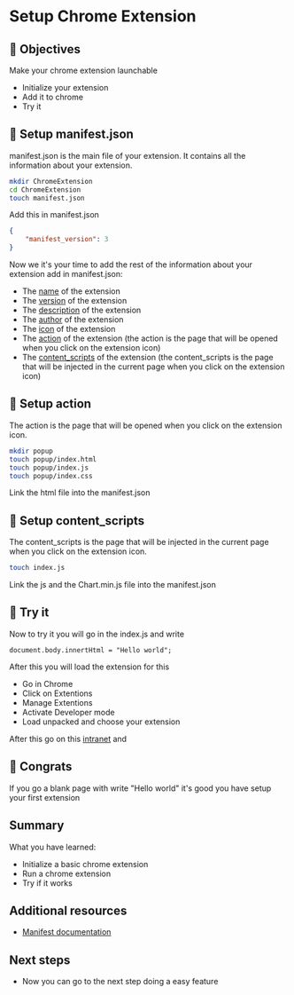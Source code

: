 # Setup Chrome Extension

## 🎯 Objectives

Make your chrome extension launchable

* Initialize your extension
* Add it to chrome
* Try it

## 📝 Setup manifest.json

manifest.json is the main file of your extension. It contains all the information about your extension.

```sh
mkdir ChromeExtension
cd ChromeExtension
touch manifest.json
```

Add this in manifest.json


```json
{
    "manifest_version": 3
}
```


Now we it's your time to add the rest of the information about your extension add in manifest.json:

* The [name](https://developer.mozilla.org/en-US/docs/Mozilla/Add-ons/WebExtensions/manifest.json/name) of the extension
* The [version](https://developer.mozilla.org/en-US/docs/Mozilla/Add-ons/WebExtensions/manifest.json/version) of the extension
* The [description](https://developer.mozilla.org/en-US/docs/Mozilla/Add-ons/WebExtensions/manifest.json/description) of the extension
* The [author](https://developer.mozilla.org/en-US/docs/Mozilla/Add-ons/WebExtensions/manifest.json/author) of the extension
* The [icon](https://developer.mozilla.org/en-US/docs/Mozilla/Add-ons/WebExtensions/manifest.json/icons) of the extension
* The [action](https://developer.mozilla.org/en-US/docs/Mozilla/Add-ons/WebExtensions/manifest.json/action) of the extension (the action is the page that will be opened when you click on the extension icon)
* The [content_scripts](https://developer.mozilla.org/en-US/docs/Mozilla/Add-ons/WebExtensions/manifest.json/content_scripts) of the extension (the content_scripts is the page that will be injected in the current page when you click on the extension icon)

## 📝 Setup action

The action is the page that will be opened when you click on the extension icon.

```sh
mkdir popup
touch popup/index.html
touch popup/index.js
touch popup/index.css
```
Link the html file into the manifest.json

## 📝 Setup content_scripts

The content_scripts is the page that will be injected in the current page when you click on the extension icon.

```sh
touch index.js
```
Link the js and the Chart.min.js file into the manifest.json

## 🏃 Try it

Now to try it you will 
go in the index.js and write

```
document.body.innertHtml = "Hello world";
```

After this you will load the extension for this

* Go in Chrome
* Click on Extentions
* Manage Extentions
* Activate Developer mode
* Load unpacked and choose your extension

After this go on this [intranet](https://intra.epitech.eu/) and 


## 👏 Congrats

If you go a blank page with write "Hello world" it's good you have setup your first extension

## Summary

What you have learned:

* Initialize a basic chrome extension
* Run a chrome extension
* Try if it works

## Additional resources

* [Manifest documentation](https://developer.mozilla.org/en-US/docs/Mozilla/Add-ons/WebExtensions/manifest.json#:~:text=Using%20manifest.,scripts%2C%20and%20browser%20actions)

## Next steps

* Now you can go to the next step doing a easy feature
